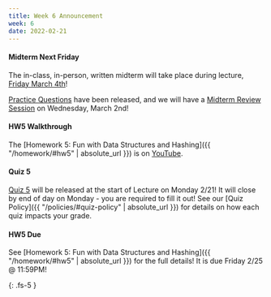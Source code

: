 ```yaml
---
title: Week 6 Announcement
week: 6
date: 2022-02-21
---
```

#### Midterm Next Friday
The in-class, in-person, written midterm will take place during lecture, [Friday March 4th](/exams/#midterm)!

[Practice Questions](/assets/midterm/practice_midterm.pdf) have been released, and we  will have a [Midterm Review Session](https://www.comp285-fall22.ml/lectures/#midterm-review) on Wednesday, March 2nd!


#### HW5 Walkthrough
The [Homework 5: Fun with Data Structures and Hashing]({{ "/homework/#hw5" | absolute_url }}) is on [YouTube](https://www.youtube.com/watch?v=pAlZ7rZGYmU).

#### Quiz 5
[Quiz 5](https://forms.gle/Zcmce96LdLb8BDKe8) will be released at the start of Lecture on Monday 2/21! It will close by end of day on Monday - you are required to fill it out! See our [Quiz Policy]({{ "/policies/#quiz-policy" | absolute_url }}) for details on how each quiz impacts your grade.

#### HW5 Due
See [Homework 5: Fun with Data Structures and Hashing]({{ "/homework/#hw5" | absolute_url }}) for the full details! It is due Friday 2/25 @ 11:59PM!



{: .fs-5 }
